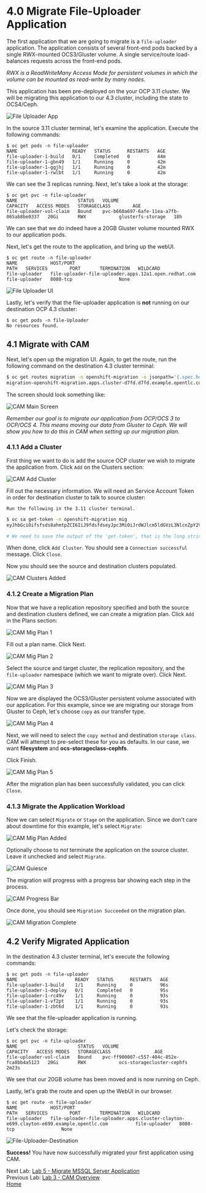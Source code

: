 # 4.0 Migrate File-Uploader Application

The first application that we are going to migrate is a `file-uploader` application.  The application consists of several front-end pods backed by a single RWX-mounted OCS3/Gluster volume.  A single service/route load-balances requests across the front-end pods.

*RWX is a ReadWriteMany Access Mode for persistent volumes in which the volume can be mounted as read-write by many nodes.*

This application has been pre-deployed on the your OCP 3.11 cluster.  We will be migrating this application to our 4.3 cluster, including the state to OCS4/Ceph.

![File Uploader App](./screenshots/lab4/file-uploader-app.png)

In the source 3.11 cluster terminal, let's examine the application.  Execute the following commands:

```
$ oc get pods -n file-uploader
NAME                    READY   STATUS      RESTARTS   AGE
file-uploader-1-build   0/1     Completed   0          44m
file-uploader-1-gbn49   1/1     Running     0          42m
file-uploader-1-ggjhj   1/1     Running     0          42m
file-uploader-1-rwlbt   1/1     Running     0          42m
```

We can see the 3 replicas running. Next, let's take a look at the storage:

```
$ oc get pvc -n file-uploader
NAME                      STATUS   VOLUME                                     CAPACITY   ACCESS MODES   STORAGECLASS        AGE
file-uploader-vol-claim   Bound    pvc-b660a697-6afe-11ea-a7fb-065ab8be0337   20Gi       RWX            glusterfs-storage   18h
```

We can see that we do indeed have a 20GB Gluster volume mounted RWX to our application pods.

Next, let's get the route to the application, and bring up the webUI.

```
$ oc get route -n file-uploader
NAME            HOST/PORT                                               PATH   SERVICES        PORT       TERMINATION   WILDCARD
file-uploader   file-uploader-file-uploader.apps.12a1.open.redhat.com          file-uploader   8080-tcp                 None
```

![File Uploader UI](./screenshots/lab4/file-uploader-ui.png)

Lastly, let's verify that the file-uploader application is **not** running on our destination OCP 4.3 cluster:

```
$ oc get pods -n file-Uploader
No resources found.
```

## 4.1 Migrate with CAM

Next, let's open up the migration UI. Again, to get the route, run the following command on the destination 4.3 cluster terminal:
```bash
$ oc get routes migration -n openshift-migration -o jsonpath='{.spec.host}'
migration-openshift-migration.apps.cluster-d7fd.d7fd.example.opentlc.com
```

The screen should look something like:

![CAM Main Screen](./screenshots/lab4/cam-main-screen.png)

*Remember our goal is to migrate our application from OCP/OCS 3 to OCP/OCS 4.  This means moving our data from Gluster to Ceph.  We will show you how to do this in CAM when setting up our migration plan.*

### 4.1.1 Add a Cluster

First thing we want to do is add the source OCP cluster we wish to migrate the
application from. Click `Add` on the Clusters section:

![CAM Add Cluster](./screenshots/lab4/cam-add-cluster.png)

Fill out the necessary information. We will need an Service Account Token in order for destination cluster to talk to source cluster:

`Run the following in the 3.11 cluster terminal.`

```bash
$ oc sa get-token -n openshift-migration mig
eyJhbGciOifsfsds8ahmtpZCI6IiJ9fdsfdseyJpc3MiOiJrdWJlcm5ldGVzL3NlcnZpY2VhY2NvdW50Iiwia3ViZXJuZXRlcy5pby9zZXJ2aWNlYWNjb3VudC9uYW1lc3BhY2UiOiJtaWciLCJrdWJlcm5ldGVzLmlvL3NlcnZpY2VhY2NvdW50L3NlY3JldC5uYW1lIjoibWlnLXRva2VuLTdxMnhjIiwia3ViZXJuZXRlcy5pby9zZXJ2aWNlYWNjb3VudC9zZXJ2aWNlLWFjY291bnQubmFtZSI6Im1pZyIsImt1YmVybmss7gc2VydmljZWFjY291bnQvc2VydmljZS1hY2NvdW50LnVpZCI6IjQ5NjYyZjgxLWEzNDItMTFlOS05NGRjLTA2MDlkNjY4OTQyMCIsInN1YiI6InN5c3RlbTpzZXJ2aWNlYWNjb3VudDptaWc6bWlnIn0.Qhcv0cwP539nSxbhIHFNHen0PNXSfLgBiDMFqt6BvHZBLET_UK0FgwyDxnRYRnDAHdxAGHN3dHxVtwhu-idHKI-mKc7KnyNXDfWe5O0c1xWv63BbEvyXnTNvpJuW1ChUGCY04DBb6iuSVcUMi04Jy_sVez00FCQ56xMSFzy5nLW5QpLFiFOTj2k_4Krcjhs8dgf02dgfkkshshjfgfsdfdsfdsa8fdsgdsfd8fasfdaTScsu4lEDSbMY25rbpr-XqhGcGKwnU58qlmtJcBNT3uffKuxAdgbqa-4zt9cLFeyayTKmelc1MLswlOvu3vvJ2soFx9VzWdPbGRMsjZWWLvJ246oyzwykYlBunYJbX3D_uPfyqoKfzA

# We need to save the output of the 'get-token', that is the long string we will enter into the mig-ui when we create a new cluster entry.
```

When done, click `Add Cluster`. You should see a `Connection successful` message. Click `Close`.

Now you should see the source and destination clusters populated.

![CAM Clusters Added](./screenshots/lab4/cam-clusters-added.png)

### 4.1.2 Create a Migration Plan

Now that we have a replication repository specified and both the source and
destination clusters defined, we can create a migration plan. Click `Add` in the Plans section:

![CAM Mig Plan 1](./screenshots/lab4/cam-mig-plan-1.png)

Fill out a plan name. Click Next.

![CAM Mig Plan 2](./screenshots/lab4/cam-mig-plan-2.png)

Select the source and target cluster, the replication repository, and the `file-uploader` namespace (which we want to migrate over). Click Next.

![CAM Mig Plan 3](./screenshots/lab4/cam-mig-plan-3.png)

Now we are displayed the OCS3/Gluster persistent volume associated with our
application. For this example, since we are migrating our storage from Gluster to Ceph, let's choose `copy` as our transfer type.

![CAM Mig Plan 4](./screenshots/lab4/cam-mig-plan-4.png)

Next, we will need to select the `copy method` and destination `storage class`.  CAM will attempt to pre-select these for you as defaults.  In our case, we want **filesystem** and **ocs-storageclass-cephfs**.

Click Finish.

![CAM Mig Plan 5](./screenshots/lab4/cam-mig-plan-5.png)

After the migration plan has been successfully validated, you can click `Close`.

### 4.1.3 Migrate the Application Workload

Now we can select `Migrate` or `Stage` on the application. Since we don't care about downtime for this example, let's select `Migrate`:

![CAM Mig Plan Added](./screenshots/lab4/cam-mig-plan-added.png)

Optionally choose to *not* terminate the application on the source cluster.
Leave it unchecked and select `Migrate`.

![CAM Quiesce](./screenshots/lab4/cam-quiesce.png)

The migration will progress with a progress bar showing each step in the process.

![CAM Progress Bar](./screenshots/lab4/cam-progress-bar.png)

Once done, you should see `Migration Succeeded` on the migration plan.

![CAM Migration Complete](./screenshots/lab4/cam-migration-complete.png)


## 4.2 Verify Migrated Application

In the destination 4.3 cluster terminal, let's execute the following commands:

```
$ oc get pods -n file-uploader
NAME                     READY   STATUS      RESTARTS   AGE
file-uploader-1-build    1/1     Running     0          96s
file-uploader-1-deploy   0/1     Completed   0          95s
file-uploader-1-rc49v    1/1     Running     0          93s
file-uploader-1-vf2pt    1/1     Running     0          93s
file-uploader-1-zbt6d    1/1     Running     0          93s
```

We see that the file-uploader application is running.

Let's check the storage:

```
$ oc get pvc -n file-uploader
NAME                      STATUS   VOLUME                                     CAPACITY   ACCESS MODES   STORAGECLASS                AGE
file-uploader-vol-claim   Bound    pvc-ff900007-c557-404c-852e-fca8bb4a5123   20Gi       RWX            ocs-storagecluster-cephfs   2m23s
```

We see that our 20GB volume has been moved and is now running on Ceph.

Lastly, let's grab the route and open up the WebUI in our browser.

```
$ oc get route -n file-uploader
NAME            HOST/PORT                                                                                PATH   SERVICES        PORT       TERMINATION   WILDCARD
file-uploader   file-uploader-file-uploader.apps.cluster-clayton-e699.clayton-e699.example.opentlc.com          file-uploader   8080-tcp                 None
```
![File-Uploader-Destination](./screenshots/lab4/file-uploader-destination.png)

**Success!**  You have now successfully migrated your first application using CAM.  

Next Lab: [Lab 5 - Migrate MSSQL Server Application](./5.md)<br>
Previous Lab: [Lab 3 - CAM Overview](./3.md)<br>
[Home](./README.md)
